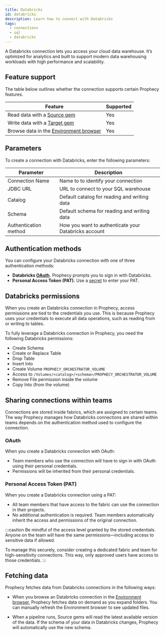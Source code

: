 ```yaml
---
title: Databricks
id: databricks
description: Learn how to connect with Databricks
tags:
  - connections
  - sql
  - databricks
---
```


A Databricks connection lets you access your cloud data warehouse. It’s optimized for analytics and built to support modern data warehousing workloads with high performance and scalability.

## Feature support

The table below outlines whether the connection supports certain Prophecy features.

| Feature                                                       | Supported |
| ------------------------------------------------------------- | --------- |
| Read data with a [Source gem](/analysts/source-target)        | Yes       |
| Write data with a [Target gem](/analysts/source-target)       | Yes       |
| Browse data in the [Environment browser](/analysts/pipelines) | Yes       |

## Parameters

To create a connection with Databricks, enter the following parameters:

| Parameter             | Description                                          |
| --------------------- | ---------------------------------------------------- |
| Connection Name       | Name to to identify your connection                  |
| JDBC URL              | URL to connect to your SQL warehouse                 |
| Catalog               | Default catalog for reading and writing data         |
| Schema                | Default schema for reading and writing data          |
| Authentication method | How you want to authenticate your Databricks account |

## Authentication methods

You can configure your Databricks connection with one of three authentication methods:

- **Databricks [OAuth](docs/administration/authentication/databricks-oauth.md).** Prophecy prompts you to sign in with Databricks.
- **Personal Access Token (PAT).** Use a [secret](docs/administration/secrets/secrets.md) to enter your PAT.

## Databricks permissions

When you create an Databricks connection in Prophecy, access permissions are tied to the credentials you use. This is because Prophecy uses your credentials to execute all data operations, such as reading from or writing to tables.

To fully leverage a Databricks connection in Prophecy, you need the following Databricks permissions:

- Create Schema
- Create or Replace Table
- Drop Table
- Insert Into
- Create Volume `PROPHECY_ORCHESTRATOR_VOLUME`
- Access to `/Volumes/<catalog>/<schema>/PROPHECY_ORCHESTRATOR_VOLUME`
- Remove File permission inside the volume
- Copy Into (from the volume)

## Sharing connections within teams

Connections are stored inside fabrics, which are assigned to certain teams. The way Prophecy manages how Databricks connections are shared within teams depends on the authentication method used to configure the connection.

### OAuth

When you create a Databricks connection with OAuth:

- Team members who use the connection will have to sign in with OAuth using their personal credentials.
- Permissions will be inherited from their personal credentials.

### Personal Access Token (PAT)

When you create a Databricks connection using a PAT:

- All team members that have access to the fabric can use the connection in their projects.
- No additional authentication is required. Team members automatically inherit the access and permissions of the original connection.

:::caution
Be mindful of the access level granted by the stored credentials. Anyone on the team will have the same permissions—including access to sensitive data if allowed.

To manage this securely, consider creating a dedicated fabric and team for high-sensitivity connections. This way, only approved users have access to those credentials.
:::

## Fetching data

Prophecy fetches data from Databricks connections in the following ways:

- When you browse an Databricks connection in the [Environment browser](/analysts/pipelines), Prophecy fetches data on demand as you expand folders. You can manually refresh the Environment browser to see updated files.

- When a pipeline runs, Source gems will read the latest available version of the data. If the schema of your data in Databricks changes, Prophecy will automatically use the new schema.

